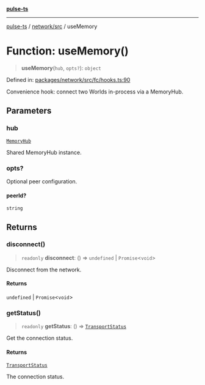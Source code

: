 [**pulse-ts**](../../../README.md)

***

[pulse-ts](../../../README.md) / [network/src](../README.md) / useMemory

# Function: useMemory()

> **useMemory**(`hub`, `opts?`): `object`

Defined in: [packages/network/src/fc/hooks.ts:90](https://github.com/jlehett/pulse-ts/blob/a2a18767041a6b69ca4c5f6131d2de266097750e/packages/network/src/fc/hooks.ts#L90)

Convenience hook: connect two Worlds in-process via a MemoryHub.

## Parameters

### hub

[`MemoryHub`](../interfaces/MemoryHub.md)

Shared MemoryHub instance.

### opts?

Optional peer configuration.

#### peerId?

`string`

## Returns

### disconnect()

> `readonly` **disconnect**: () => `undefined` \| `Promise`\<`void`\>

Disconnect from the network.

#### Returns

`undefined` \| `Promise`\<`void`\>

### getStatus()

> `readonly` **getStatus**: () => [`TransportStatus`](../type-aliases/TransportStatus.md)

Get the connection status.

#### Returns

[`TransportStatus`](../type-aliases/TransportStatus.md)

The connection status.
